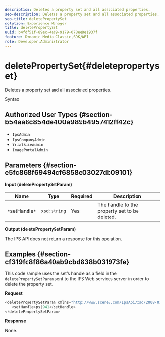```yaml
---
description: Deletes a property set and all associated properties.
seo-description: Deletes a property set and all associated properties.
seo-title: deletePropertySet
solution: Experience Manager
title: deletePropertySet
uuid: b4fdf51f-89ec-4a69-9179-078ee8e1937f
feature: Dynamic Media Classic,SDK/API
role: Developer,Administrator
---
```


# deletePropertySet{#deletepropertyset}

Deletes a property set and all associated properties.

 Syntax 

## Authorized User Types {#section-b54aa8c854de400a989b4957412ff42c}

* `IpsAdmin` 
* `IpsCompanyAdmin` 
* `TrialSiteAdmin` 
* `ImagePortalAdmin`

## Parameters {#section-e5fc868f69494cf6858e03027db09101}

**Input (deletePropertySetParam)** 

|  Name  | Type  | Required  | Description  |
|---|---|---|---|
|  `*`setHandle`*`  | `xsd:string`  | Yes  | The handle to the property set to be deleted.  |

**Output (deletePropertySetParam)**

The IPS API does not return a response for this operation.

## Examples {#section-cf319fc8f86a40ab9cbd838b031973fe}

This code sample uses the set’s handle as a field in the `deletePropertySetParam` sent to the IPS Web services server in order to delete the property set.

**Request** 

```java
<deletePropertySetParam xmlns="http://www.scene7.com/IpsApi/xsd/2008-01-15">
   <setHandle>ps|941</setHandle>
</deletePropertySetParam>
```

**Response**

None. 
